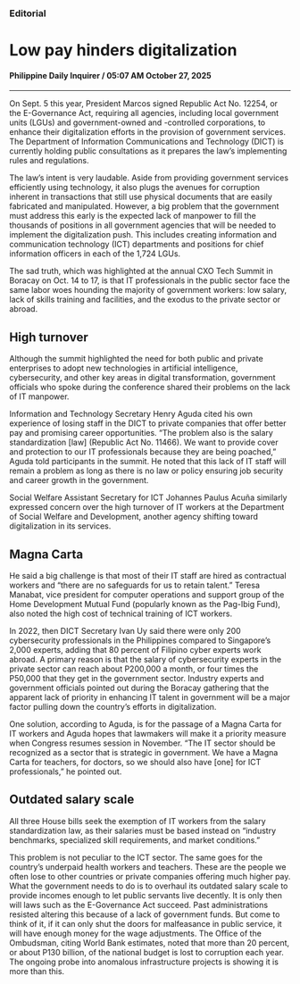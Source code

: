 ### Editorial

# Low pay hinders digitalization

#### Philippine Daily Inquirer / 05:07 AM October 27, 2025

---

On Sept. 5 this year, President Marcos signed Republic Act No. 12254, or the E-Governance Act, requiring all agencies, including local government units (LGUs) and government-owned and -controlled corporations, to enhance their digitalization efforts in the provision of government services. The Department of Information Communications and Technology (DICT) is currently holding public consultations as it prepares the law’s implementing rules and regulations.

The law’s intent is very laudable. Aside from providing government services efficiently using technology, it also plugs the avenues for corruption inherent in transactions that still use physical documents that are easily fabricated and manipulated. However, a big problem that the government must address this early is the expected lack of manpower to fill the thousands of positions in all government agencies that will be needed to implement the digitalization push. This includes creating information and communication technology (ICT) departments and positions for chief information officers in each of the 1,724 LGUs.

The sad truth, which was highlighted at the annual CXO Tech Summit in Boracay on Oct. 14 to 17, is that IT professionals in the public sector face the same labor woes hounding the majority of government workers: low salary, lack of skills training and facilities, and the exodus to the private sector or abroad.

## High turnover

Although the summit highlighted the need for both public and private enterprises to adopt new technologies in artificial intelligence, cybersecurity, and other key areas in digital transformation, government officials who spoke during the conference shared their problems on the lack of IT manpower.

Information and Technology Secretary Henry Aguda cited his own experience of losing staff in the DICT to private companies that offer better pay and promising career opportunities. “The problem also is the salary standardization [law] (Republic Act No. 11466). We want to provide cover and protection to our IT professionals because they are being poached,” Aguda told participants in the summit. He noted that this lack of IT staff will remain a problem as long as there is no law or policy ensuring job security and career growth in the government.

Social Welfare Assistant Secretary for ICT Johannes Paulus Acuña similarly expressed concern over the high turnover of IT workers at the Department of Social Welfare and Development, another agency shifting toward digitalization in its services.

## Magna Carta

He said a big challenge is that most of their IT staff are hired as contractual workers and “there are no safeguards for us to retain talent.” Teresa Manabat, vice president for computer operations and support group of the Home Development Mutual Fund (popularly known as the Pag-Ibig Fund), also noted the high cost of technical training of ICT workers.

In 2022, then DICT Secretary Ivan Uy said there were only 200 cybersecurity professionals in the Philippines compared to Singapore’s 2,000 experts, adding that 80 percent of Filipino cyber experts work abroad. A primary reason is that the salary of cybersecurity experts in the private sector can reach about P200,000 a month, or four times the P50,000 that they get in the government sector. Industry experts and government officials pointed out during the Boracay gathering that the apparent lack of priority in enhancing IT talent in government will be a major factor pulling down the country’s efforts in digitalization.

One solution, according to Aguda, is for the passage of a Magna Carta for IT workers and Aguda hopes that lawmakers will make it a priority measure when Congress resumes session in November. “The IT sector should be recognized as a sector that is strategic in government. We have a Magna Carta for teachers, for doctors, so we should also have [one] for ICT professionals,” he pointed out.

## Outdated salary scale

All three House bills seek the exemption of IT workers from the salary standardization law, as their salaries must be based instead on “industry benchmarks, specialized skill requirements, and market conditions.”

This problem is not peculiar to the ICT sector. The same goes for the country’s underpaid health workers and teachers. These are the people we often lose to other countries or private companies offering much higher pay. What the government needs to do is to overhaul its outdated salary scale to provide incomes enough to let public servants live decently. It is only then will laws such as the E-Governance Act succeed. Past administrations resisted altering this because of a lack of government funds. But come to think of it, if it can only shut the doors for malfeasance in public service, it will have enough money for the wage adjustments. The Office of the Ombudsman, citing World Bank estimates, noted that more than 20 percent, or about P130 billion, of the national budget is lost to corruption each year. The ongoing probe into anomalous infrastructure projects is showing it is more than this.